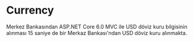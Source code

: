 # Currency
Merkez Bankasından ASP.NET Core 6.0 MVC ile USD döviz kuru bilgisinin alınması
 15 saniye de bir Merkaz Bankası'ndan USD döviz kuru alınmakta.
